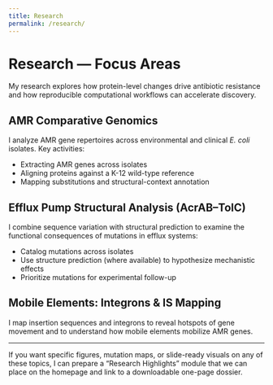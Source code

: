 ```yaml
---
title: Research
permalink: /research/
---
```


# Research — Focus Areas

My research explores how protein-level changes drive antibiotic resistance and how reproducible computational workflows can accelerate discovery.

## AMR Comparative Genomics
I analyze AMR gene repertoires across environmental and clinical *E. coli* isolates. Key activities:
- Extracting AMR genes across isolates  
- Aligning proteins against a K-12 wild-type reference  
- Mapping substitutions and structural-context annotation

## Efflux Pump Structural Analysis (AcrAB–TolC)
I combine sequence variation with structural prediction to examine the functional consequences of mutations in efflux systems:
- Catalog mutations across isolates  
- Use structure prediction (where available) to hypothesize mechanistic effects  
- Prioritize mutations for experimental follow-up

## Mobile Elements: Integrons & IS Mapping
I map insertion sequences and integrons to reveal hotspots of gene movement and to understand how mobile elements mobilize AMR genes.

---

If you want specific figures, mutation maps, or slide-ready visuals on any of these topics, I can prepare a “Research Highlights” module that we can place on the homepage and link to a downloadable one-page dossier.
